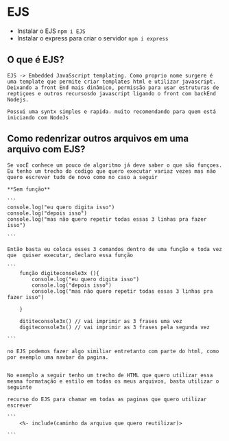 # EJS

- Instalar o EJS `npm i EJS`
- Instalar o express para criar o servidor `npm i express`

## O que é EJS?
    EJS -> Embedded JavaSscript templating. Como proprio nome surgere é uma template que permite criar templates html e utilizar javascript. Deixando a front End mais dinâmico, permissão para usar estruturas de reptiçoes e outros recursosdo javascript ligando o front com backEnd Nodejs.

    Possui uma syntx simples e rapida. muito recomendando para quem está iniciando com NodeJs


## Como redenrizar outros arquivos em uma arquivo com EJS?

    Se vocÊ conhece um pouco de algoritmo já deve saber o que são funçoes.
    Eu tenho um trecho do codigo que quero executar variaz vezes mas não quero escrever tudo de novo como no caso a seguir

    **Sem função**

    ```
    console.log("eu quero digita isso")
    console.log("depois isso")
    console.log("mas não quero repetir todas essas 3 linhas pra fazer isso")

    ```

    Então basta eu coloca esses 3 comandos dentro de uma função e toda vez que  quiser executar, declaro essa função

    ```
        função digiteconsole3x (){
            console.log("eu quero digita isso")
            console.log("depois isso")
            console.log("mas não quero repetir todas essas 3 linhas pra fazer isso")

        }

        dititeconsole3x() // vai imprimir as 3 frases uma vez
        digiteconsole3x() // vai imprimir as 3 frases pela segunda vez

    ```

    no EJS podemos fazer algo similiar entretanto com parte do html, como por exemplo uma navbar da pagina.
    

    No exemplo a seguir tenho um trecho de HTML que quero utilizar essa mesma formatação e estilo em todas os meus arquivos, basta utilizar o seguinte
    
    recurso do EJS para chamar em todas as paginas que quero utilizar  escrever  

    ```
        <%- include(caminho da arquivo que quero reutilizar)>

    ```

